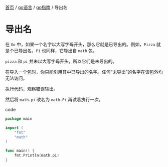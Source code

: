 [首页](https://printjs.github.io/blog) / [go语言](https://printjs.github.io/blog/docs/go) / [go指南](https://printjs.github.io/blog/docs/go/guide) / 导出名


# 导出名

在 `Go` 中，如果一个名字以大写字母开头，那么它就是已导出的。例如，`Pizza` 就是个已导出名，`Pi` 也同样，它导出自 `math` 包。

`pizza` 和 `pi` 并未以大写字母开头，所以它们是未导出的。

在导入一个包时，你只能引用其中已导出的名字。任何“未导出”的名字在该包外均无法访问。

执行代码，观察错误输出。

然后将 `math.pi` 改名为 `math.Pi` 再试着执行一次。

code
```go
package main

import (
    "fmt"
    "math"
)

func main() {
    fmt.Println(math.pi)
}
```